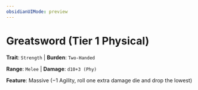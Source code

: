 ```yaml
---
obsidianUIMode: preview
---
```

# Greatsword (Tier 1 Physical)

**Trait**: `Strength` | **Burden**: `Two-Handed`

**Range**: `Melee` | **Damage**: `d10+3 (Phy)`

**Feature**: Massive (−1 Agility, roll one extra damage die and drop the lowest)
